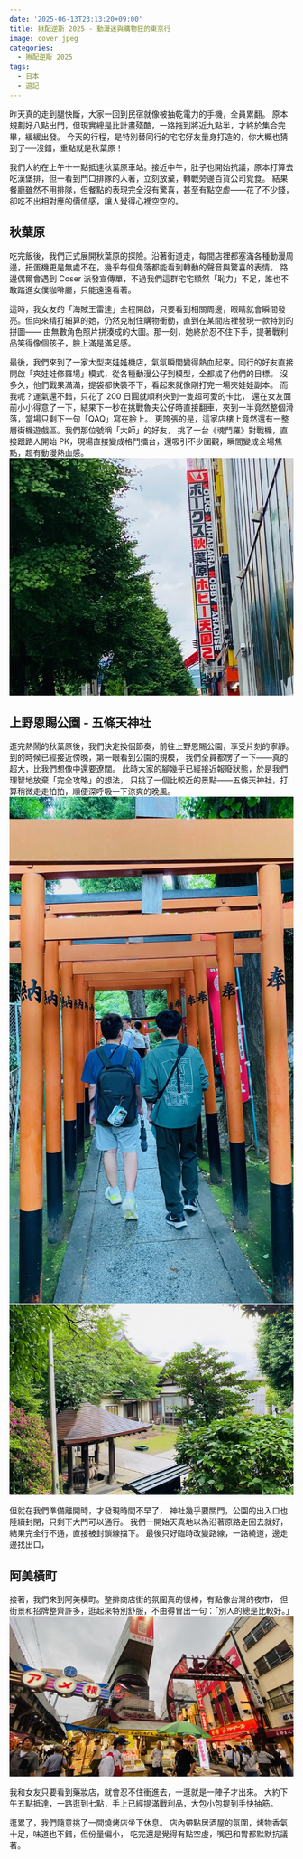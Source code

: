 ```yaml
---
date: '2025-06-13T23:13:20+09:00'
title: 揪配逆斯 2025 - 動漫迷與購物狂的東京行
image: cover.jpeg
categories:
  - 揪配逆斯 2025
tags:
  - 日本
  - 遊記
---
```


昨天真的走到腿快斷，大家一回到民宿就像被抽乾電力的手機，全員累翻。
原本規劃好八點出門，但現實總是比計畫殘酷，一路拖到將近九點半，才終於集合完畢，緩緩出發。
今天的行程，是特別替同行的宅宅好友量身打造的，你大概也猜到了──沒錯，重點就是秋葉原！

我們大約在上午十一點抵達秋葉原車站。接近中午，肚子也開始抗議，原本打算去吃漢堡排，但一看到門口排隊的人著，立刻放棄，轉戰旁邊百貨公司覓食。
結果餐廳雖然不用排隊，但餐點的表現完全沒有驚喜，甚至有點空虛——花了不少錢，卻吃不出相對應的價值感，讓人覺得心裡空空的。


## 秋葉原

吃完飯後，我們正式展開秋葉原的探險。沿著街道走，每間店裡都塞滿各種動漫周邊，扭蛋機更是無處不在，幾乎每個角落都能看到轉動的聲音與驚喜的表情。
路邊偶爾會遇到 Coser 派發宣傳單，不過我們這群宅宅顯然「恥力」不足，誰也不敢踏進女僕咖啡廳，只能遠遠看著。

這時，我女友的「海賊王雷達」全程開啟，只要看到相關周邊，眼睛就會瞬間發亮。但向來精打細算的她，仍然克制住購物衝動，直到在某間店裡發現一款特別的拼圖——
由無數角色照片拼湊成的大圖。那一刻，她終於忍不住下手，提著戰利品笑得像個孩子，臉上滿是滿足感。

最後，我們來到了一家大型夾娃娃機店，氣氛瞬間變得熱血起來。同行的好友直接開啟「夾娃娃修羅場」模式，從各種動漫公仔到模型，全都成了他們的目標。
沒多久，他們戰果滿滿，提袋都快裝不下，看起來就像剛打完一場夾娃娃副本。
而我呢？運氣還不錯，只花了 200 日圓就順利夾到一隻超可愛的卡比，
還在女友面前小小得意了一下，結果下一秒在挑戰魯夫公仔時直接翻車，夾到一半竟然整個滑落，當場只剩下一句「QAQ」寫在臉上。
更誇張的是，這家店樓上竟然還有一整層街機遊戲區。我們那位號稱「大師」的好友，
挑了一台《魂鬥羅》對戰機，直接跟路人開始 PK，現場直接變成格鬥擂台，還吸引不少圍觀，瞬間變成全場焦點，超有動漫熱血感。
![Akihabara](Akihabaro.jpeg)


## 上野恩賜公園 - 五條天神社

逛完熱鬧的秋葉原後，我們決定換個節奏，前往上野恩賜公園，享受片刻的寧靜。
到的時候已經接近傍晚，第一眼看到公園的規模，
我們全員都愣了一下——真的超大，比我們想像中還要遼闊。
此時大家的腳幾乎已經接近報廢狀態，於是我們理智地放棄「完全攻略」的想法，
只挑了一個比較近的景點——五條天神社，打算稍微走走拍拍，順便深呼吸一下涼爽的晚風。
![Gojoten](Gojoten.jpeg)
![Gojoten](Gojoten1.jpeg)

但就在我們準備離開時，才發現時間不早了，
神社幾乎要關門，公園的出入口也陸續封閉，只剩下大門可以通行。
我們一開始天真地以為沿著原路走回去就好，結果完全行不通，直接被封鎖線擋下。
最後只好臨時改變路線，一路繞道，邊走邊找出口，


## 阿美橫町
接著，我們來到阿美橫町。整排商店街的氛圍真的很棒，有點像台灣的夜市，
但街景和招牌整齊許多，逛起來特別舒服，不由得冒出一句：「別人的總是比較好。」
![Ameyoko](cover.jpeg)

我和女友只要看到藥妝店，就會忍不住衝進去，一逛就是一陣子才出來。
大約下午五點抵達，一路逛到七點，手上已經提滿戰利品，大包小包提到手快抽筋。

逛累了，我們隨意挑了一間燒烤店坐下休息。
店內帶點居酒屋的氛圍，烤物香氣十足，味道也不錯，但份量偏小，
吃完還是覺得有點空虛，嘴巴和胃都默默抗議著。



